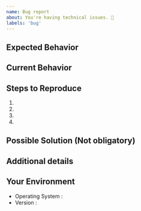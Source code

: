 ```yaml
---
name: Bug report
about: You're having technical issues. 🐞
labels: 'bug'
---
```


<!-- Please use the following issue template or your issue will be closed -->

## Expected Behavior

<!--- What should have happened? -->

## Current Behavior

<!--- What went wrong? -->

## Steps to Reproduce

<!-- How do we reproduce it? -->

1.

2.

3.

4.

## Possible Solution (Not obligatory)

<!--- Suggest a reason for the bug or how to fix it. -->

## Additional details


## Your Environment

<!--- Include as many relevant details about the environment you experienced the bug in -->

- Operating System :
- Version :

